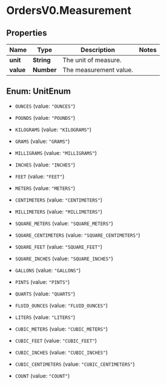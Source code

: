 # OrdersV0.Measurement

## Properties
Name | Type | Description | Notes
------------ | ------------- | ------------- | -------------
**unit** | **String** | The unit of measure. | 
**value** | **Number** | The measurement value. | 


<a name="UnitEnum"></a>
## Enum: UnitEnum


* `OUNCES` (value: `"OUNCES"`)

* `POUNDS` (value: `"POUNDS"`)

* `KILOGRAMS` (value: `"KILOGRAMS"`)

* `GRAMS` (value: `"GRAMS"`)

* `MILLIGRAMS` (value: `"MILLIGRAMS"`)

* `INCHES` (value: `"INCHES"`)

* `FEET` (value: `"FEET"`)

* `METERS` (value: `"METERS"`)

* `CENTIMETERS` (value: `"CENTIMETERS"`)

* `MILLIMETERS` (value: `"MILLIMETERS"`)

* `SQUARE_METERS` (value: `"SQUARE_METERS"`)

* `SQUARE_CENTIMETERS` (value: `"SQUARE_CENTIMETERS"`)

* `SQUARE_FEET` (value: `"SQUARE_FEET"`)

* `SQUARE_INCHES` (value: `"SQUARE_INCHES"`)

* `GALLONS` (value: `"GALLONS"`)

* `PINTS` (value: `"PINTS"`)

* `QUARTS` (value: `"QUARTS"`)

* `FLUID_OUNCES` (value: `"FLUID_OUNCES"`)

* `LITERS` (value: `"LITERS"`)

* `CUBIC_METERS` (value: `"CUBIC_METERS"`)

* `CUBIC_FEET` (value: `"CUBIC_FEET"`)

* `CUBIC_INCHES` (value: `"CUBIC_INCHES"`)

* `CUBIC_CENTIMETERS` (value: `"CUBIC_CENTIMETERS"`)

* `COUNT` (value: `"COUNT"`)




